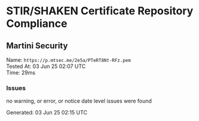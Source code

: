# STIR/SHAKEN Certificate Repository Compliance

## Martini Security

Name: `https://p.mtsec.me/2e5a/PTeRT8Nt-RFz.pem`\
Tested At: 03 Jun 25 02:07 UTC\
Time: 29ms

### Issues

no warning, or error, or notice date level issues were found

Generated: 03 Jun 25 02:15 UTC
